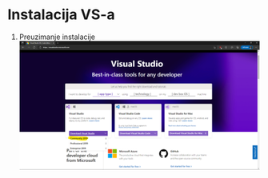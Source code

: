 # Instalacija VS-a
1. Preuzimanje instalacije
![Download](https://github.com/SystemDuo-Kurs/Instalacija-VS/blob/main/1.png)

